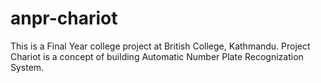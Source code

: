 # anpr-chariot
This is a Final Year college project at British College, Kathmandu. Project Chariot is a concept of building Automatic Number Plate Recognization System. 
